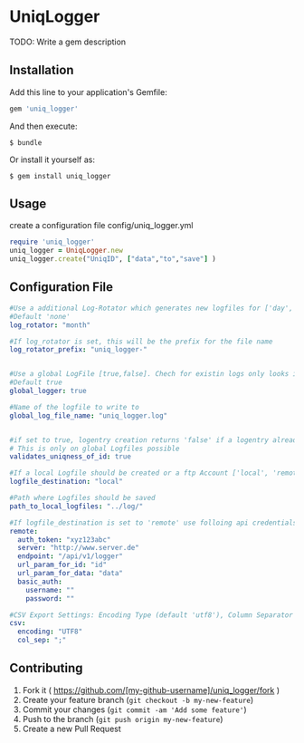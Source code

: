 # UniqLogger

TODO: Write a gem description

## Installation

Add this line to your application's Gemfile:

```ruby
gem 'uniq_logger'
```

And then execute:

    $ bundle

Or install it yourself as:

    $ gem install uniq_logger

## Usage

create a configuration file config/uniq_logger.yml

```ruby
require 'uniq_logger'
uniq_logger = UniqLogger.new
uniq_logger.create("UniqID", ["data","to","save"] )
```

## Configuration File

```yml
#Use a additional Log-Rotator which generates new logfiles for ['day','month','year'].
#Default 'none'
log_rotator: "month"

#If log_rotator is set, this will be the prefix for the file name 
log_rotator_prefix: "uniq_logger-"


#Use a global LogFile [true,false]. Chech for existin logs only looks in global logfile
#Default true
global_logger: true

#Name of the logfile to write to
global_log_file_name: "uniq_logger.log"


#if set to true, logentry creation returns 'false' if a logentry already exists with this ID
# This is only on global Logfiles possible
validates_uniqness_of_id: true

#If a local Logfile should be created or a ftp Account ['local', 'remote']
logfile_destination: "local"

#Path where Logfiles should be saved
path_to_local_logfiles: "../log/"

#If logfile_destination is set to 'remote' use folloing api credentials
remote:
  auth_token: "xyz123abc"
  server: "http://www.server.de"
  endpoint: "/api/v1/logger"
  url_param_for_id: "id"
  url_param_for_data: "data"
  basic_auth:
    username: ""
    password: ""

#CSV Export Settings: Encoding Type (default 'utf8'), Column Separator (default ';')
csv:
  encoding: "UTF8"
  col_sep: ";"
```

## Contributing

1. Fork it ( https://github.com/[my-github-username]/uniq_logger/fork )
2. Create your feature branch (`git checkout -b my-new-feature`)
3. Commit your changes (`git commit -am 'Add some feature'`)
4. Push to the branch (`git push origin my-new-feature`)
5. Create a new Pull Request
